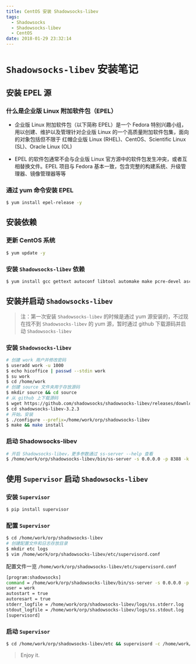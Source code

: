 ```yaml
---
title: CentOS 安装 Shadowsocks-libev
tags:
  - Shadowsocks
  - Shadowsocks-libev
  - CentOS
date: 2018-01-29 23:32:14
---
```



# `Shadowsocks-libev` 安装笔记

## 安装 EPEL 源

### 什么是企业版 Linux 附加软件包（EPEL）
- 企业版 Linux 附加软件包（以下简称 EPEL）是一个 Fedora 特别兴趣小组，用以创建、维护以及管理针对企业版 Linux 的一个高质量附加软件包集，面向的对象包括但不限于 红帽企业版 Linux (RHEL)、CentOS、Scientific Linux (SL)、Oracle Linux (OL)

- EPEL 的软件包通常不会与企业版 Linux 官方源中的软件包发生冲突，或者互相替换文件。EPEL 项目与 Fedora 基本一致，包含完整的构建系统、升级管理器、镜像管理器等等

### 通过 yum 命令安装 EPEL

```bash
$ yum install epel-release -y
```

## 安装依赖

### 更新 CentOS 系统

```bash
$ yum update -y
```

### 安装 `Shadowsocks-libev` 依赖

```bash
$ yum install gcc gettext autoconf libtool automake make pcre-devel asciidoc xmlto c-ares-devel libev-devel libsodium-devel mbedtls-devel -y
```

## 安装并启动 `Shadowsocks-libev`

> 注：第一次安装 `Shadowsocks-libev` 的时候是通过 yum 源安装的，不过现在找不到 `Shadowsocks-libev` 的 yum 源，暂时通过 github 下载源码并启动 `Shadowsocks-libev`

### 安装 `Shadowsocks-libev`

```bash
# 创建 work 用户并修改密码
$ useradd work -u 1000
$ echo hicoffice | passwd --stdin work
$ su work
$ cd /home/work
# 创建 source 文件夹用于存放源码
$ mkdir source && cd source
# 从 github 上下载源码
$ wget https://github.com/shadowsocks/shadowsocks-libev/releases/download/v3.2.3/shadowsocks-libev-3.2.3.tar.gz
$ cd shadowsocks-libev-3.2.3
# 开始。安装
$ ./configure --prefix=/home/work/orp/shadowsocks-libev
$ make && make install
```

### 启动 Shadowsocks-libev

```bash
# 开启 Shadowsocks-libev，更多参数通过 ss-server --help 查看
$ /home/work/orp/shadowsocks-libev/bin/ss-server -s 0.0.0.0 -p 8388 -k password -m rc4-md5 &
```

<!-- more -->

## 使用 `Supervisor` 启动 `Shadowsocks-libev`

### 安装 `Supervisor`

```bash
$ pip install supervisor
```

### 配置 `Supervisor`

```bash
$ cd /home/work/orp/shadowsocks-libev
# 创建配置文件和日志存放目录
$ mkdir etc logs
$ vim /home/work/orp/shadowsocks-libev/etc/supervisord.conf
```

配置文件一览 `/home/work/orp/shadowsocks-libev/etc/supervisord.conf`

```bash
[program:shadowsocks]
command = /home/work/orp/shadowsocks-libev/bin/ss-server -s 0.0.0.0 -p 8388 -k password -m rc4-md5 > /dev/null 2>&1 &
user = work
autostart = true
autoresart = true
stderr_logfile = /home/work/orp/shadowsocks-libev/logs/ss.stderr.log
stdout_logfile = /home/work/orp/shadowsocks-libev/logs/ss.stdout.log
[supervisord]
```

### 启动 `Supervisor`

```bash
$ cd /home/work/orp/shadowsocks-libev/etc && supervisord -c /home/work/orp/shadowsocks-libev/etc/supervisord.conf
```

> Enjoy it.
